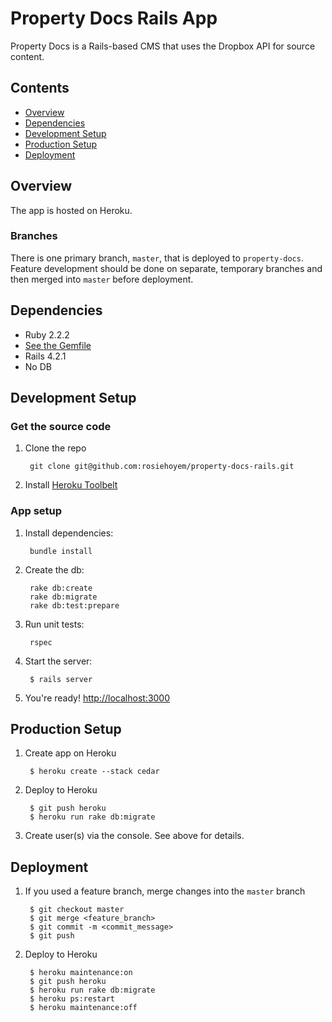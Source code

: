 # Property Docs Rails App

Property Docs is a Rails-based CMS that uses the Dropbox API for source content.

## Contents

* [Overview](#overview)
* [Dependencies](#dependencies)
* [Development Setup](#development-setup)
* [Production Setup](#production-setup)
* [Deployment](#deployment)

<a name="overview"></a>
## Overview

The app is hosted on Heroku.

### Branches

There is one primary branch, `master`, that is deployed to `property-docs`. Feature development should be done on separate, temporary branches and then merged into `master` before deployment.

<a name="dependencies"></a>
## Dependencies

* Ruby 2.2.2
* [See the Gemfile](https://github.com/rosiehoyem/property-docs-rails/master/Gemfile)
* Rails 4.2.1
* No DB

<a name="development-setup"></a>
## Development Setup

### Get the source code

1. Clone the repo

        git clone git@github.com:rosiehoyem/property-docs-rails.git

1. Install [Heroku Toolbelt](https://toolbelt.heroku.com/)

### App setup

1. Install dependencies:

        bundle install

2. Create the db:

        rake db:create
        rake db:migrate
        rake db:test:prepare

3. Run unit tests:

        rspec


4. Start the server:

        $ rails server

5. You're ready! [http://localhost:3000](http://localhost:3000)

<a name="production-setup"></a>
## Production Setup

1. Create app on Heroku

        $ heroku create --stack cedar

2. Deploy to Heroku

        $ git push heroku
        $ heroku run rake db:migrate

3. Create user(s) via the console. See above for details.

<a name="deployment"></a>
## Deployment

1. If you used a feature branch, merge changes into the `master` branch

        $ git checkout master
        $ git merge <feature_branch>
        $ git commit -m <commit_message>
        $ git push

2. Deploy to Heroku

        $ heroku maintenance:on
        $ git push heroku
        $ heroku run rake db:migrate
        $ heroku ps:restart
        $ heroku maintenance:off
